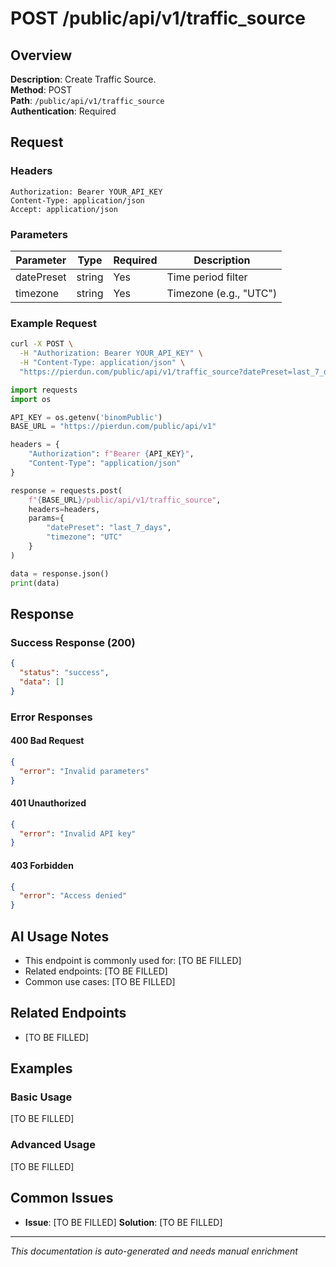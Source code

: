 # POST /public/api/v1/traffic_source

## Overview

**Description**: Create Traffic Source.  
**Method**: POST  
**Path**: `/public/api/v1/traffic_source`  
**Authentication**: Required  

## Request

### Headers
```
Authorization: Bearer YOUR_API_KEY
Content-Type: application/json
Accept: application/json
```

### Parameters

| Parameter | Type | Required | Description |
|-----------|------|----------|-------------|
| datePreset | string | Yes | Time period filter |
| timezone | string | Yes | Timezone (e.g., "UTC") |

### Example Request

```bash
curl -X POST \
  -H "Authorization: Bearer YOUR_API_KEY" \
  -H "Content-Type: application/json" \
  "https://pierdun.com/public/api/v1/traffic_source?datePreset=last_7_days&timezone=UTC"
```

```python
import requests
import os

API_KEY = os.getenv('binomPublic')
BASE_URL = "https://pierdun.com/public/api/v1"

headers = {
    "Authorization": f"Bearer {API_KEY}",
    "Content-Type": "application/json"
}

response = requests.post(
    f"{BASE_URL}/public/api/v1/traffic_source",
    headers=headers,
    params={
        "datePreset": "last_7_days",
        "timezone": "UTC"
    }
)

data = response.json()
print(data)
```

## Response

### Success Response (200)

```json
{
  "status": "success",
  "data": []
}
```

### Error Responses

#### 400 Bad Request
```json
{
  "error": "Invalid parameters"
}
```

#### 401 Unauthorized
```json
{
  "error": "Invalid API key"
}
```

#### 403 Forbidden
```json
{
  "error": "Access denied"
}
```

## AI Usage Notes

- This endpoint is commonly used for: [TO BE FILLED]
- Related endpoints: [TO BE FILLED]
- Common use cases: [TO BE FILLED]

## Related Endpoints

- [TO BE FILLED]

## Examples

### Basic Usage
[TO BE FILLED]

### Advanced Usage
[TO BE FILLED]

## Common Issues

- **Issue**: [TO BE FILLED]
  **Solution**: [TO BE FILLED]

---

*This documentation is auto-generated and needs manual enrichment*

